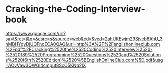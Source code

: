 # Cracking-the-Coding-Interview-book

https://www.google.com/url?sa=t&rct=j&q=&esrc=s&source=web&cd=&ved=2ahUKEwjm29Sjvcb8AhU_3nMBHYdyDjUQFnoECA0QAQ&url=http%3A%2F%2Fenglishonlineclub.com%2Fpdf%2FCracking%2520the%2520Coding%2520Interview%2520-%2520189%2520Programming%2520Questions%2520and%2520Solutions%2520(6th%2520Edition)%2520%5BEnglishOnlineClub.com%5D.pdf&usg=AOvVaw3QWGl4cmput8ScO5KNq2IX
